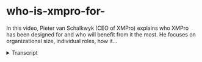 # who-is-xmpro-for-
<!-- embeded video removed -->



In this video, Pieter van Schalkwyk (CEO of XMPro) explains who XMPro has been designed for and who will benefit from it the most. He focuses on organizational size, individual roles, how it...
<details>
<summary>Transcript</summary>In this video, Pieter van Schalkwyk (CEO of XMPro) explains who XMPro has been designed for and who will benefit from it the most. He focuses on organizational size, individual roles, how it...
pick some fruit flies across the broad

range of roles and organizations but we

find that those who are really

responsible for the operational outcomes

operations manager service delivery

managers project managers people that

the operational role are the biggest

beneficiaries of this day they the ones

dealing with the unpredictability or the

uncertainty and they still have to make

sure that the operations in GP outcome

so they gave the eyes for business and

they need to make sure that we make as

many widgets create as many people and

there's many more wages as we need to as

we need to process and I work in this

unstructured war for them what keeps

them awake at night is this is really

how do I control the handler manager and

how do I manage the productivity from

operations for you and now that your

productivity smudges deficiency or our

fast videos but are we doing it right

the effectiveness so their productivity

measures of efficiency and effectiveness

and Israeli what it's improved ability

to make sure that we get control of

those unpredictable processes and once

we have control we can make sure that we

do the movie about that suits see how

service delivery manages and

managers and that's the key business

issues that we see see how those are the

ones that need to put in a beam

technology so it's not good operations

going to do all of it and you don't have

been a beam technology so the rather the

CIO and we see it is that they should

identify one of one of the best

solutions are they to solve that

specific business challenge and in the

season the business challenge is

handling unpredictability series is that

a really great job of putting it all the

line of business applications we it does

the back office where does all the

transactional stuff but the CRN's the

geography is the banking back office

systems all of those are the NCI is a

very really good gross of that I've done

a great job that the next body to enable

as not in workers and those people make

decisions with the right decision

support tools and also whether I crisis

management tools to get operations get

the maximum element in our experience

the bigger they are the more problems

they have the more uncertainty you have

the more unpredictability you have 10

people in your organization you probably

have a lot more control when you have

10,000 people in the organization a real

benefit reason these processes are not

hard with you in person organization all

right I think darling

the complexity lies with all the

variations of combinations the way that

you on board someone that why does she

do operations fundamentally doesn't

really differ and a high level between

you give you the fans actual details

that the complexity gets introduced as

soon as you have a broad number of

improvements so I travel experience

claims in their small business follows

exacting rappers what I've done in a

really large organizations is just so

many variations and exceptions in a

large organization okay you need to like

X and practicing for the certified

organizations the larger they are the

more the more challenges that have

around unpredictability and water
</details>